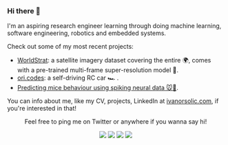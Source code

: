 ### Hi there 👋

I'm an aspiring research engineer learning through doing machine learning, software engineering, robotics and embedded systems.

Check out some of my most recent projects:
- [WorldStrat](https://github.com/worldstrat/worldstrat): a satellite imagery dataset covering the entire 🌍, comes with a pre-trained multi-frame super-resolution model 📸.
- [ori.codes](https://ori.codes): a self-driving RC car 🏎️ .
- [Predicting mice behaviour using spiking neural data 🐭🧠](https://ivanorsolic.com/project/neuromatch).

You can info about me, like my CV, projects, LinkedIn at [ivanorsolic.com](https://ivanorsolic.com), if you're interested in that!


<p align="center">
  Feel free to ping me on Twitter or anywhere if you wanna say hi!

  <p align="center">
  <!-- Code copied from jayhernandez! ♥ -->
    <a href="https://twitter.com/ivanorsolic" alt="Twitter"><img src="https://raw.githubusercontent.com/jayehernandez/jayehernandez/3f5402efef9a0ae89211a6e04609558e862ca616/readme/twitter-fill.svg"></a>
    <a href="https://www.linkedin.com/in/ivanorsolic/" alt="Linkedin"><img src="https://raw.githubusercontent.com/jayehernandez/jayehernandez/3f5402efef9a0ae89211a6e04609558e862ca616/readme/linkedin-fill.svg"></a>
    <a href="mailto:ivanorsolic@gmail.com" alt="E-mail"><img src="https://raw.githubusercontent.com/jayehernandez/jayehernandez/3f5402efef9a0ae89211a6e04609558e862ca616/readme/mail-fill.svg"></a>
    <a href="https://ori.codes" alt="Ori Codes Web"><img src="https://raw.githubusercontent.com/jayehernandez/jayehernandez/3f5402efef9a0ae89211a6e04609558e862ca616/readme/external-link-line.svg"></a>
  </p>
</p>

